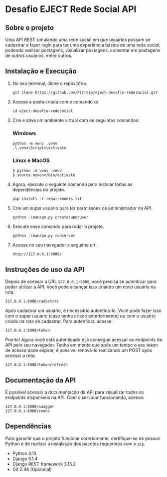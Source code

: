 # Desafio EJECT Rede Social API

## Sobre o projeto

Uma API REST simulando uma rede social em que usuários possam se cadastrar e fazer login para ter uma experiência básica de uma rede social, podendo realizar postagens, visualizar postagens, comentar em postagens de outros usuários, entre outros.

## Instalação e Execução
1. No seu terminal, clone o repositório.
    ```
    git clone https://github.com/Pirraio/eject-desafio-redesocial.git
    ``` 
2. Acesse a pasta criada com o comando `cd`.
    ```
    cd eject-desafio-redesocial
    ``` 
3. Crie e ative um ambiente virtual com os seguintes comandos:
    ### Windows
    ```
    python -m venv .venv
    .\.venv\Scripts\activate
    ```
    ### Linux e MacOS
    ```
    $ python -m venv .venv
    $ source myvenv/bin/activate
    ```
4. Agora, execute o seguinte comando para instalar todas as dependências do projeto.
    ```
    pip install -r requirements.txt
    ```
5. Crie um super usuário para ter permissões de administrador na API.
    ```
    python .\manage.py createsuperuser
    ```
6. Execute esse comando para rodar o projeto.
    ```
    python .\manage.py runserver
    ``` 
7. Acesse no seu navegador a seguinte url:
    ```
    http://127.0.0.1:8000/
    ```

## Instruções de uso da API
Depois de acessar a URL `127.0.0.1:8000`, você precisa se autenticar para poder utilizar a API. Você pode alcançar isso criando um novo usuário na rota:
```
127.0.0.1:8000/cadastrar
```
Após cadastrar um usuário, é necessário autenticá-lo. Você pode fazer isso com o super usuário (caso tenha criado anteriormente) ou com o usuário criado na rota de cadastrar. Para autenticar, acesse:
```
127.0.0.1:8000/token
```
Pronto! Agora você está autenticado e já consegue acessar os endpoints da API pelo seu navegador. Tenha em mente que após um tempo o seu token de acesso pode expirar, é possível renová-lo realizando um POST após acessar a rota:
```
127.0.0.1:8000/token/refresh
```

## Documentação da API
É possível acessar a documentação da API para visualizar todos os endpoints disponíveis na API. Com o servidor funcionando, acesse:
```
127.0.0.1:8000/swagger
127.0.0.1:8000/redoc
```

## Dependências
Para garantir que o projeto funcione corretamente, certifique-se de possuir Python e de realizar a instalação dos pacotes requeridos com o `pip`. 
- Python 3.13  
- Django 5.1.4  
- Django REST framework 3.15.2
- Git 2.46 (Opcional)